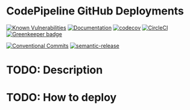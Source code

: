# CodePipeline GitHub Deployments

[![Known Vulnerabilities](https://snyk.io/test/github/davidkelley/aws-pipeline-deployments/badge.svg?targetFile=package.json)](https://snyk.io/test/github/davidkelley/aws-pipeline-deployments?targetFile=package.json) [![Documentation](https://doc.esdoc.org/github.com/davidkelley/aws-pipeline-deployments/badge.svg)](https://doc.esdoc.org/github.com/davidkelley/aws-pipeline-deployments) [![codecov](https://codecov.io/gh/davidkelley/aws-pipeline-deployments/branch/master/graph/badge.svg)](https://codecov.io/gh/davidkelley/aws-pipeline-deployments) [![CircleCI](https://circleci.com/gh/davidkelley/aws-pipeline-deployments/tree/master.svg?style=shield)](https://circleci.com/gh/davidkelley/aws-pipeline-deployments/tree/master) [![Greenkeeper badge](https://badges.greenkeeper.io/davidkelley/aws-pipeline-deployments.svg)](https://greenkeeper.io/)

[![Conventional Commits](https://img.shields.io/badge/Conventional%20Commits-1.0.0-yellow.svg)](https://conventionalcommits.org/) [![semantic-release](https://img.shields.io/badge/%20%20%F0%9F%93%A6%F0%9F%9A%80-semantic--release-e10079.svg)](https://github.com/semantic-release/semantic-release)

# TODO: Description

# TODO: How to deploy

